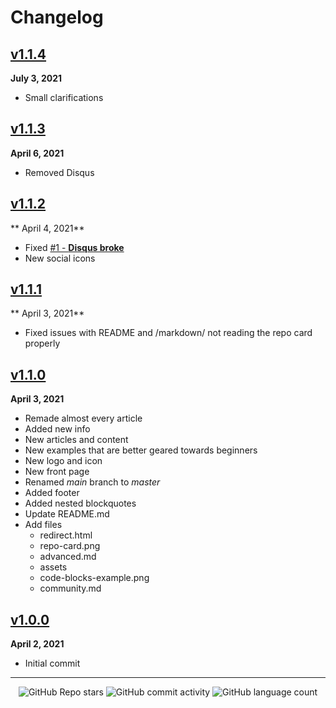 # Changelog

## <a href="https://github.com/sleepiie/formatting/releases/tag/v1.1.4">v1.1.4</a>

**July 3, 2021**

* Small clarifications

## <a href="https://github.com/sleepiie/formatting/releases/tag/v1.1.3">v1.1.3</a>

**April 6, 2021**

* Removed Disqus

## <a href="https://github.com/sleepiie/formatting/releases/tag/v1.1.2">v1.1.2</a>

** April 4, 2021**

* Fixed [#1 - **Disqus broke**](https://github.com/sleepiie/formatting/issues/1)
* New social icons

## <a href="https://github.com/sleepiie/formatting/releases/tag/v1.1.1">v1.1.1</a>

** April 3, 2021**

* Fixed issues with README and /markdown/ not reading the repo card properly

## <a href="https://github.com/sleepiie/formatting/releases/tag/v1.1.0">v1.1.0</a>

**April 3, 2021**

* Remade almost every article
* Added new info
* New articles and content
* New examples that are better geared towards beginners
* New logo and icon
* New front page
* Renamed *main* branch to *master*
* Added footer
* Added nested blockquotes
* Update README.md
* Add files
    * redirect.html
    * repo-card.png
    * advanced.md
    * assets
    * code-blocks-example.png
    * community.md

## <a href="https://github.com/sleepiie/formatting/releases/tag/v1.0.0">v1.0.0</a>

**April 2, 2021**

* Initial commit


<!-- Footer -->

---

<p align="center">
  <img alt="GitHub Repo stars" src="https://img.shields.io/github/stars/sleepiie/formatting?style=for-the-badge">
  <img alt="GitHub commit activity" src="https://img.shields.io/github/commit-activity/m/sleepiie/formatting?style=for-the-badge">
  <img alt="GitHub language count" src="https://img.shields.io/github/languages/count/sleepiie/formatting?style=for-the-badge">
</p>
